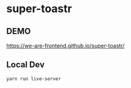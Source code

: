 # super-toastr

## DEMO
https://we-are-frontend.github.io/super-toastr/

## Local Dev
```
yarn run live-server
```